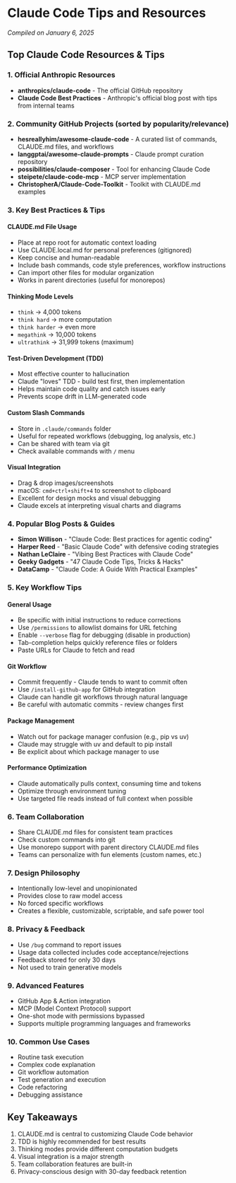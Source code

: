 # Claude Code Tips and Resources

*Compiled on January 6, 2025*

## Top Claude Code Resources & Tips

### 1. Official Anthropic Resources
- **anthropics/claude-code** - The official GitHub repository
- **Claude Code Best Practices** - Anthropic's official blog post with tips from internal teams

### 2. Community GitHub Projects (sorted by popularity/relevance)
- **hesreallyhim/awesome-claude-code** - A curated list of commands, CLAUDE.md files, and workflows
- **langgptai/awesome-claude-prompts** - Claude prompt curation repository
- **possibilities/claude-composer** - Tool for enhancing Claude Code
- **steipete/claude-code-mcp** - MCP server implementation
- **ChristopherA/Claude-Code-Toolkit** - Toolkit with CLAUDE.md examples

### 3. Key Best Practices & Tips

#### CLAUDE.md File Usage
- Place at repo root for automatic context loading
- Use CLAUDE.local.md for personal preferences (gitignored)
- Keep concise and human-readable
- Include bash commands, code style preferences, workflow instructions
- Can import other files for modular organization
- Works in parent directories (useful for monorepos)

#### Thinking Mode Levels
- `think` → 4,000 tokens
- `think hard` → more computation
- `think harder` → even more
- `megathink` → 10,000 tokens
- `ultrathink` → 31,999 tokens (maximum)

#### Test-Driven Development (TDD)
- Most effective counter to hallucination
- Claude "loves" TDD - build test first, then implementation
- Helps maintain code quality and catch issues early
- Prevents scope drift in LLM-generated code

#### Custom Slash Commands
- Store in `.claude/commands` folder
- Useful for repeated workflows (debugging, log analysis, etc.)
- Can be shared with team via git
- Check available commands with `/` menu

#### Visual Integration
- Drag & drop images/screenshots
- macOS: `cmd+ctrl+shift+4` to screenshot to clipboard
- Excellent for design mocks and visual debugging
- Claude excels at interpreting visual charts and diagrams

### 4. Popular Blog Posts & Guides
- **Simon Willison** - "Claude Code: Best practices for agentic coding"
- **Harper Reed** - "Basic Claude Code" with defensive coding strategies
- **Nathan LeClaire** - "Vibing Best Practices with Claude Code"
- **Geeky Gadgets** - "47 Claude Code Tips, Tricks & Hacks"
- **DataCamp** - "Claude Code: A Guide With Practical Examples"

### 5. Key Workflow Tips

#### General Usage
- Be specific with initial instructions to reduce corrections
- Use `/permissions` to allowlist domains for URL fetching
- Enable `--verbose` flag for debugging (disable in production)
- Tab-completion helps quickly reference files or folders
- Paste URLs for Claude to fetch and read

#### Git Workflow
- Commit frequently - Claude tends to want to commit often
- Use `/install-github-app` for GitHub integration
- Claude can handle git workflows through natural language
- Be careful with automatic commits - review changes first

#### Package Management
- Watch out for package manager confusion (e.g., pip vs uv)
- Claude may struggle with uv and default to pip install
- Be explicit about which package manager to use

#### Performance Optimization
- Claude automatically pulls context, consuming time and tokens
- Optimize through environment tuning
- Use targeted file reads instead of full context when possible

### 6. Team Collaboration
- Share CLAUDE.md files for consistent team practices
- Check custom commands into git
- Use monorepo support with parent directory CLAUDE.md files
- Teams can personalize with fun elements (custom names, etc.)

### 7. Design Philosophy
- Intentionally low-level and unopinionated
- Provides close to raw model access
- No forced specific workflows
- Creates a flexible, customizable, scriptable, and safe power tool

### 8. Privacy & Feedback
- Use `/bug` command to report issues
- Usage data collected includes code acceptance/rejections
- Feedback stored for only 30 days
- Not used to train generative models

### 9. Advanced Features
- GitHub App & Action integration
- MCP (Model Context Protocol) support
- One-shot mode with permissions bypassed
- Supports multiple programming languages and frameworks

### 10. Common Use Cases
- Routine task execution
- Complex code explanation
- Git workflow automation
- Test generation and execution
- Code refactoring
- Debugging assistance

## Key Takeaways
1. CLAUDE.md is central to customizing Claude Code behavior
2. TDD is highly recommended for best results
3. Thinking modes provide different computation budgets
4. Visual integration is a major strength
5. Team collaboration features are built-in
6. Privacy-conscious design with 30-day feedback retention